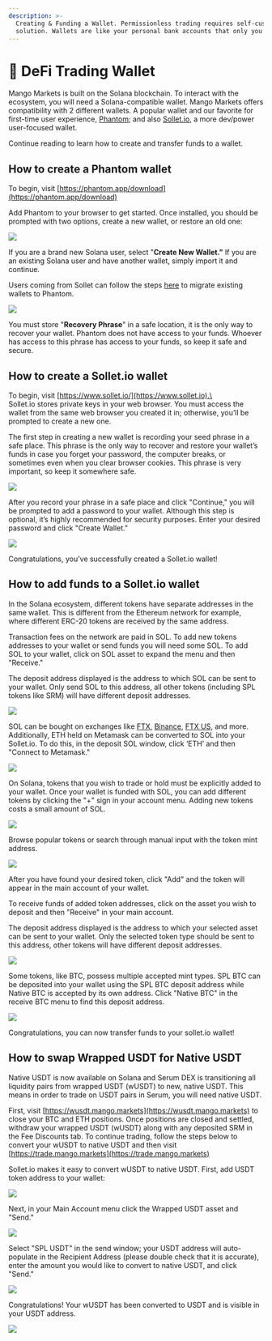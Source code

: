 ```yaml
---
description: >-
  Creating & Funding a Wallet. Permissionless trading requires self-custodied
  solution. Wallets are like your personal bank accounts that only you control.
---
```


# 👛 DeFi Trading Wallet

Mango Markets is built on the Solana blockchain. To interact with the ecosystem, you will need a Solana-compatible wallet. Mango Markets offers compatibility with 2 different wallets. A popular wallet and our favorite for first-time user experience, [Phantom](https://phantom.app); and also [Sollet.io](https://www.sollet.io), a more dev/power user-focused wallet.

Continue reading to learn how to create and transfer funds to a wallet.

## **How to create a Phantom wallet**

To begin, visit [https://phantom.app/download](https://phantom.app/download)

Add Phantom to your browser to get started. Once installed, you should be prompted with two options, create a new wallet, or restore an old one:

![](../.gitbook/assets/phan.png)

If you are a brand new Solana user, select "**Create New Wallet."** If you are an existing Solana user and have another wallet, simply import it and continue.

Users coming from Sollet can follow the steps [here](https://phantom.app/help/migrating-from-sollet-to-phantom) to migrate existing wallets to Phantom.

![](../.gitbook/assets/phan2.png)

You must store "**Recovery Phrase**" in a safe location, it is the only way to recover your wallet. Phantom does not have access to your funds. Whoever has access to this phrase has access to your funds, so keep it safe and secure.

## **How to create a Sollet.io wallet**

To begin, visit [https://www.sollet.io/](https://www.sollet.io).\
\
Sollet.io stores private keys in your web browser. You must access the wallet from the same web browser you created it in; otherwise, you’ll be prompted to create a new one.

The first step in creating a new wallet is recording your seed phrase in a safe place. This phrase is the only way to recover and restore your wallet’s funds in case you forget your password, the computer breaks, or sometimes even when you clear browser cookies. This phrase is very important, so keep it somewhere safe.

![](../.gitbook/assets/SeedPhrase2.png)

After you record your phrase in a safe place and click "Continue," you will be prompted to add a password to your wallet. Although this step is optional, it’s highly recommended for security purposes. Enter your desired password and click "Create Wallet."

![](../.gitbook/assets/CreateWallet2.png)

Congratulations, you’ve successfully created a Sollet.io wallet!

## **How to add funds to a Sollet.io wallet**

In the Solana ecosystem, different tokens have separate addresses in the same wallet. This is different from the Ethereum network for example, where different ERC-20 tokens are received by the same address.

Transaction fees on the network are paid in SOL. To add new tokens addresses to your wallet or send funds you will need some SOL. To add SOL to your wallet, click on SOL asset to expand the menu and then "Receive."

The deposit address displayed is the address to which SOL can be sent to your wallet. Only send SOL to this address, all other tokens (including SPL tokens like SRM) will have different deposit addresses.

![](../.gitbook/assets/Depositaddress2.png)

SOL can be bought on exchanges like [FTX](https://ftx.com), [Binance](https://www.binance.com/en), [FTX US](https://ftx.us), and more. Additionally, ETH held on Metamask can be converted to SOL into your Sollet.io. To do this, in the deposit SOL window, click ‘ETH’ and then "Connect to Metamask."

![](../.gitbook/assets/metamask2.png)

On Solana, tokens that you wish to trade or hold must be explicitly added to your wallet. Once your wallet is funded with SOL, you can add different tokens by clicking the "+" sign in your account menu. Adding new tokens costs a small amount of SOL.

![](../.gitbook/assets/addtoken.png)

Browse popular tokens or search through manual input with the token mint address.

![](../.gitbook/assets/Tokenlist.png)

After you have found your desired token, click "Add" and the token will appear in the main account of your wallet.

To receive funds of added token addresses, click on the asset you wish to deposit and then "Receive" in your main account.

The deposit address displayed is the address to which your selected asset can be sent to your wallet. Only the selected token type should be sent to this address, other tokens will have different deposit addresses.

![](../.gitbook/assets/deposit5.png)

Some tokens, like BTC, possess multiple accepted mint types. SPL BTC can be deposited into your wallet using the SPL BTC deposit address while Native BTC is accepted by its own address. Click "Native BTC" in the receive BTC menu to find this deposit address.

![](../.gitbook/assets/addressseselection3.png)

Congratulations, you can now transfer funds to your sollet.io wallet!

## How to swap Wrapped USDT for Native USDT

Native USDT is now available on Solana and Serum DEX is transitioning all liquidity pairs from wrapped USDT (wUSDT) to new, native USDT. This means in order to trade on USDT pairs in Serum, you will need native USDT.

First, visit [https://wusdt.mango.markets](https://wusdt.mango.markets) to close your BTC and ETH positions. Once positions are closed and settled, withdraw your wrapped USDT (wUSDT) along with any deposited SRM in the Fee Discounts tab. To continue trading, follow the steps below to convert your wUSDT to native USDT and then visit [https://trade.mango.markets](https://trade.mango.markets)

Sollet.io makes it easy to convert wUSDT to native USDT. First, add USDT token address to your wallet:

![](../.gitbook/assets/usdtadd.png)

Next, in your Main Account menu click the Wrapped USDT asset and "Send."

![](../.gitbook/assets/USDTnative2.png)

Select "SPL USDT" in the send window; your USDT address will auto-populate in the Recipient Address (please double check that it is accurate), enter the amount you would like to convert to native USDT, and click "Send."

![](../.gitbook/assets/USDTnative3.png)

Congratulations! Your wUSDT has been converted to USDT and is visible in your USDT address.

![](../.gitbook/assets/USDTnative4.png)

##

